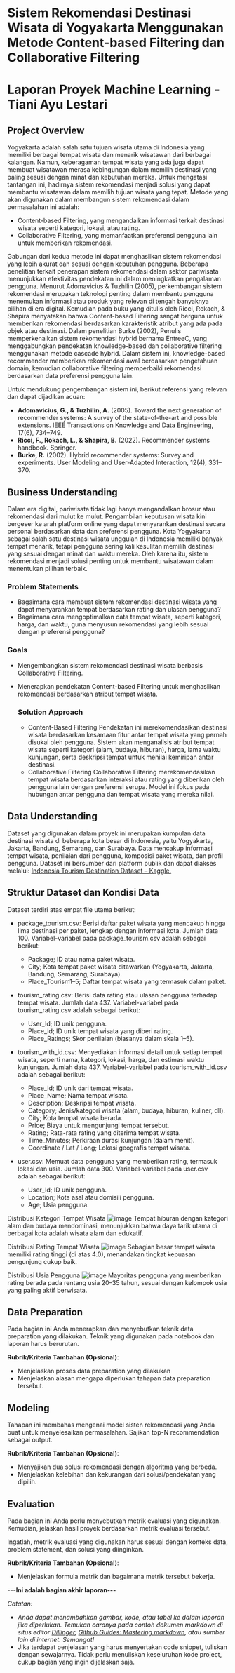 # **Sistem Rekomendasi Destinasi Wisata di Yogyakarta Menggunakan Metode Content-based Filtering dan Collaborative Filtering**
# Laporan Proyek Machine Learning - Tiani Ayu Lestari

## Project Overview

Yogyakarta adalah salah satu tujuan wisata utama di Indonesia yang memiliki berbagai tempat wisata dan menarik wisatawan dari berbagai kalangan. Namun, keberagaman tempat wisata yang ada juga dapat membuat wisatawan merasa kebingungan dalam memilih destinasi yang paling sesuai dengan minat dan kebutuhan mereka. Untuk mengatasi tantangan ini, hadirnya sistem rekomendasi menjadi solusi yang dapat membantu wisatawan dalam memilih tujuan wisata yang tepat. Metode yang akan digunakan dalam membangun sistem rekomendasi dalam permasalahan ini adalah:
- Content-based Filtering, yang mengandalkan informasi terkait destinasi wisata seperti kategori, lokasi, atau rating.
- Collaborative Filtering, yang memanfaatkan preferensi pengguna lain untuk memberikan rekomendasi.

Gabungan dari kedua metode ini dapat menghasilkan sistem rekomendasi yang lebih akurat dan sesuai dengan kebutuhan pengguna. Beberapa penelitian terkait penerapan sistem rekomendasi dalam sektor pariwisata menunjukkan efektivitas pendekatan ini dalam meningkatkan pengalaman pengguna. Menurut Adomavicius & Tuzhilin (2005), perkembangan sistem rekomendasi merupakan teknologi penting dalam membantu pengguna menemukan informasi atau produk yang relevan di tengah banyaknya pilihan di era digital. Kemudian pada buku yang ditulis oleh Ricci, Rokach, & Shapira menyatakan bahwa Content-based Filtering sangat berguna untuk memberikan rekomendasi berdasarkan karakteristik atribut yang ada pada objek atau destinasi. Dalam penelitian Burke (2002), Penulis memperkenalkan sistem rekomendasi hybrid bernama EntreeC, yang menggabungkan pendekatan knowledge-based dan collaborative filtering menggunakan metode cascade hybrid. Dalam sistem ini, knowledge-based recommender memberikan rekomendasi awal berdasarkan pengetahuan domain, kemudian collaborative filtering memperbaiki rekomendasi berdasarkan data preferensi pengguna lain.

Untuk mendukung pengembangan sistem ini, berikut referensi yang relevan dan dapat dijadikan acuan:
- **Adomavicius, G., & Tuzhilin, A.** (2005). Toward the next generation of recommender systems: A survey of the state-of-the-art and possible extensions. IEEE Transactions on Knowledge and Data Engineering, 17(6), 734–749.
- **Ricci, F., Rokach, L., & Shapira, B.** (2022). Recommender systems handbook. Springer.
- **Burke, R.** (2002). Hybrid recommender systems: Survey and experiments. User Modeling and User-Adapted Interaction, 12(4), 331–370.


## Business Understanding

Dalam era digital, pariwisata tidak lagi hanya mengandalkan brosur atau rekomendasi dari mulut ke mulut. Pengambilan keputusan wisata kini bergeser ke arah platform online yang dapat menyarankan destinasi secara personal berdasarkan data dan preferensi pengguna. Kota Yogyakarta sebagai salah satu destinasi wisata unggulan di Indonesia memiliki banyak tempat menarik, tetapi pengguna sering kali kesulitan memilih destinasi yang sesuai dengan minat dan waktu mereka. Oleh karena itu, sistem rekomendasi menjadi solusi penting untuk membantu wisatawan dalam menentukan pilihan terbaik.

### Problem Statements

- Bagaimana cara membuat sistem rekomendasi destinasi wisata yang dapat menyarankan tempat berdasarkan rating dan ulasan pengguna?
- Bagaimana cara mengoptimalkan data tempat wisata, seperti kategori, harga, dan waktu, guna menyusun rekomendasi yang lebih sesuai dengan preferensi pengguna?

### Goals

- Mengembangkan sistem rekomendasi destinasi wisata berbasis Collaborative Filtering.
- Menerapkan pendekatan Content-based Filtering untuk menghasilkan rekomendasi berdasarkan atribut tempat wisata.

    ### Solution Approach
    - Content-Based Filtering
      Pendekatan ini merekomendasikan destinasi wisata berdasarkan kesamaan fitur antar tempat wisata yang pernah disukai oleh pengguna. Sistem akan menganalisis atribut tempat wisata seperti kategori (alam, budaya, hiburan), harga, lama waktu kunjungan, serta deskripsi tempat untuk menilai kemiripan antar destinasi.
    - Collaborative Filtering
      Collaborative Filtering merekomendasikan tempat wisata berdasarkan interaksi atau rating yang diberikan oleh pengguna lain dengan preferensi serupa. Model ini fokus pada hubungan antar pengguna dan tempat wisata yang mereka nilai.
      

## Data Understanding
Dataset yang digunakan dalam proyek ini merupakan kumpulan data destinasi wisata di beberapa kota besar di Indonesia, yaitu Yogyakarta, Jakarta, Bandung, Semarang, dan Surabaya. Data mencakup informasi tempat wisata, penilaian dari pengguna, komposisi paket wisata, dan profil pengguna. Dataset ini bersumber dari platform publik dan dapat diakses melalui: [Indonesia Tourism Destination Dataset – Kaggle.](https://www.kaggle.com/datasets/aprabowo/indonesia-tourism-destination)

## Struktur Dataset dan Kondisi Data
Dataset terdiri atas empat file utama berikut:
- package_tourism.csv:
Berisi daftar paket wisata yang mencakup hingga lima destinasi per paket, lengkap dengan informasi kota. Jumlah data 100. Variabel-variabel pada package_tourism.csv adalah sebagai berikut:
  - Package; ID atau nama paket wisata.
  - City; Kota tempat paket wisata ditawarkan (Yogyakarta, Jakarta, Bandung, Semarang, Surabaya).
  - Place_Tourism1–5; Daftar tempat wisata yang termasuk dalam paket.
    
- tourism_rating.csv:
Berisi data rating atau ulasan pengguna terhadap tempat wisata. Jumlah data 437. Variabel-variabel pada tourism_rating.csv adalah sebagai berikut:
  - User_Id; ID unik pengguna.
  - Place_Id; ID unik tempat wisata yang diberi rating.
  - Place_Ratings; Skor penilaian (biasanya dalam skala 1–5).

- tourism_with_id.csv:
Menyediakan informasi detail untuk setiap tempat wisata, seperti nama, kategori, lokasi, harga, dan estimasi waktu kunjungan. Jumlah data 437. Variabel-variabel pada tourism_with_id.csv adalah sebagai berikut:
  - Place_Id; ID unik dari tempat wisata.
  - Place_Name; Nama tempat wisata.
  - Description; Deskripsi tempat wisata.
  - Category; Jenis/kategori wisata (alam, budaya, hiburan, kuliner, dll).
  - City; Kota tempat wisata berada.
  - Price; Biaya untuk mengunjungi tempat tersebut.
  - Rating; Rata-rata rating yang diterima tempat wisata.
  - Time_Minutes; Perkiraan durasi kunjungan (dalam menit).
  - Coordinate / Lat / Long; Lokasi geografis tempat wisata.

- user.csv:
Memuat data pengguna yang memberikan rating, termasuk lokasi dan usia. Jumlah data 300. Variabel-variabel pada user.csv adalah sebagai berikut:
  - User_Id; ID unik pengguna.
  - Location; Kota asal atau domisili pengguna.
  - Age; Usia pengguna.

Distribusi Kategori Tempat Wisata ![image](https://github.com/user-attachments/assets/475b309e-ced0-4f5f-b842-c91765d2ee7a) 
Tempat hiburan dengan kategori alam dan budaya mendominasi, menunjukkan bahwa daya tarik utama di berbagai kota adalah wisata alam dan edukatif.

Distribusi Rating Tempat Wisata ![image](https://github.com/user-attachments/assets/3e65a1a9-2cf0-4753-9072-ee3f934fa360)
Sebagian besar tempat wisata memiliki rating tinggi (di atas 4.0), menandakan tingkat kepuasan pengunjung cukup baik.

Distribusi Usia Pengguna ![image](https://github.com/user-attachments/assets/6d623129-a837-4fb9-946c-5cf5254339a1)
Mayoritas pengguna yang memberikan rating berada pada rentang usia 20–35 tahun, sesuai dengan kelompok usia yang paling aktif berwisata.


## Data Preparation
Pada bagian ini Anda menerapkan dan menyebutkan teknik data preparation yang dilakukan. Teknik yang digunakan pada notebook dan laporan harus berurutan.

**Rubrik/Kriteria Tambahan (Opsional)**: 
- Menjelaskan proses data preparation yang dilakukan
- Menjelaskan alasan mengapa diperlukan tahapan data preparation tersebut.

## Modeling
Tahapan ini membahas mengenai model sisten rekomendasi yang Anda buat untuk menyelesaikan permasalahan. Sajikan top-N recommendation sebagai output.

**Rubrik/Kriteria Tambahan (Opsional)**: 
- Menyajikan dua solusi rekomendasi dengan algoritma yang berbeda.
- Menjelaskan kelebihan dan kekurangan dari solusi/pendekatan yang dipilih.

## Evaluation
Pada bagian ini Anda perlu menyebutkan metrik evaluasi yang digunakan. Kemudian, jelaskan hasil proyek berdasarkan metrik evaluasi tersebut.

Ingatlah, metrik evaluasi yang digunakan harus sesuai dengan konteks data, problem statement, dan solusi yang diinginkan.

**Rubrik/Kriteria Tambahan (Opsional)**: 
- Menjelaskan formula metrik dan bagaimana metrik tersebut bekerja.

**---Ini adalah bagian akhir laporan---**

_Catatan:_
- _Anda dapat menambahkan gambar, kode, atau tabel ke dalam laporan jika diperlukan. Temukan caranya pada contoh dokumen markdown di situs editor [Dillinger](https://dillinger.io/), [Github Guides: Mastering markdown](https://guides.github.com/features/mastering-markdown/), atau sumber lain di internet. Semangat!_
- Jika terdapat penjelasan yang harus menyertakan code snippet, tuliskan dengan sewajarnya. Tidak perlu menuliskan keseluruhan kode project, cukup bagian yang ingin dijelaskan saja.
